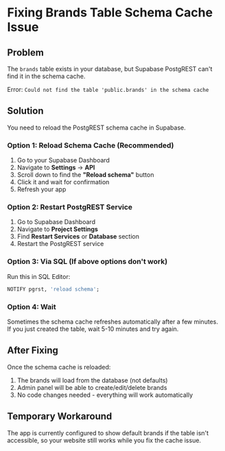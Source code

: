 # Fixing Brands Table Schema Cache Issue

## Problem
The `brands` table exists in your database, but Supabase PostgREST can't find it in the schema cache.

Error: `Could not find the table 'public.brands' in the schema cache`

## Solution

You need to reload the PostgREST schema cache in Supabase.

### Option 1: Reload Schema Cache (Recommended)

1. Go to your Supabase Dashboard
2. Navigate to **Settings** → **API**
3. Scroll down to find the **"Reload schema"** button
4. Click it and wait for confirmation
5. Refresh your app

### Option 2: Restart PostgREST Service

1. Go to Supabase Dashboard
2. Navigate to **Project Settings**
3. Find **Restart Services** or **Database** section
4. Restart the PostgREST service

### Option 3: Via SQL (If above options don't work)

Run this in SQL Editor:

```sql
NOTIFY pgrst, 'reload schema';
```

### Option 4: Wait
Sometimes the schema cache refreshes automatically after a few minutes. If you just created the table, wait 5-10 minutes and try again.

## After Fixing

Once the schema cache is reloaded:
1. The brands will load from the database (not defaults)
2. Admin panel will be able to create/edit/delete brands
3. No code changes needed - everything will work automatically

## Temporary Workaround

The app is currently configured to show default brands if the table isn't accessible, so your website still works while you fix the cache issue.
